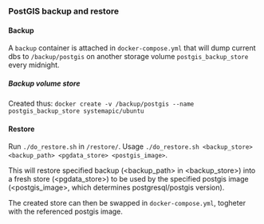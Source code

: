 ### PostGIS backup and restore


#### Backup

A `backup` container is attached in `docker-compose.yml` that will
dump current dbs to `/backup/postgis` on another storage volume
`postgis_backup_store` every midnight.

##### Backup volume store

Created thus: `docker create -v /backup/postgis --name postgis_backup_store systemapic/ubuntu`

#### Restore

Run `./do_restore.sh` in `/restore/`.
Usage `./do_restore.sh <backup_store> <backup_path> <pgdata_store> <postgis_image>`.

This will restore specified backup (<backup_path> in <backup_store>)
into a fresh store (<pgdata_store>) to be used by the specified postgis
image (<postgis_image>, which determines postgresql/postgis version).

The created store can then be swapped in `docker-compose.yml`, togheter
with the referenced postgis image.

